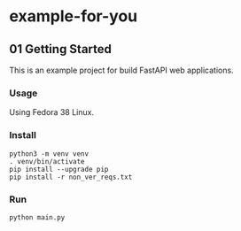 # example-for-you

## 01 Getting Started

This is an example project for build FastAPI web applications. 

### Usage

Using Fedora 38 Linux. 

### Install

```commandline
python3 -m venv venv
. venv/bin/activate
pip install --upgrade pip
pip install -r non_ver_reqs.txt
```

### Run

```commandline
python main.py
```
